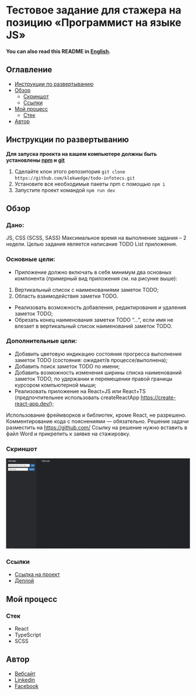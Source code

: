 # Тестовое задание для стажера на позицию «Программист на языке JS»

**You can also read this README in [English](https://github.com/klekwedge/todo-infotecs/blob/main/README.EN.md).**


## Оглавление

- [Инструкции по развертыванию](#инструкции-по-развертыванию)
- [Обзор](#обзор)
  - [Скриншот](#скриншот)
  - [Ссылки](#ссылки)
- [Мой процесс](#мой-процесс)
  - [Стек](#стек)
- [Автор](#автор)

## Инструкции по развертыванию

**Для запуска проекта на вашем компьютере должны быть установлены [npm](https://nodejs.org/en/) и [git](https://git-scm.com/downloads)**

1. Сделайте клон этого репозитория ```git clone https://github.com/klekwedge/todo-infotecs.git```
2. Установите все необходимые пакеты npm с помощью ```npm i```
3. Запустите проект командой ```npm run dev```

## Обзор

### Дано:
JS, CSS (SCSS, SASS)
Максимальное время на выполнение задания –  2 недели.
Целью задания является написание TODO List приложения.

### Основные цели:
-  Приложение должно включать в себя минимум два основных компонента (примерный вид приложения см. на рисунке выше):
1) Вертикальный список с наименованиями заметок TODO;
2) Область взаимодействия заметки TODO.
-  Реализовать возможность добавления, редактирования и удаления заметок TODO;
-  Обрезать конец наименования заметки TODO “…”, если имя не влезает в вертикальный список наименований заметок TODO.

### Дополнительные цели:
-  Добавить цветовую индикацию состояния прогресса выполнения заметок TODO (состояния: ожидает/в процессе/выполнена);
-  Добавить поиск заметок TODO по имени;
-  Добавить возможность изменения ширины списка наименований заметок TODO, по удержании и перемещении правой границы курсором компьютерной мыши;
-  Реализовать приложение на React+JS или React+TS (предпочтительнее использовать createReactApp https://create-react-app.dev/);

Использование фреймворков и библиотек, кроме React, не разрешено. Комментирование кода с пояснениями — обязательно.
Решение задачи разместить на https://github.com/
Ссылку на решение нужно вставить в файл Word и прикрепить к заявке на стажировку.

### Скриншот

![Главный экран](./preview/screenshot.png)

### Ссылки

- [Ссылка на проект](https://github.com/klekwedge/todo-infotecs)
- [Деплой](https://klekwedge-todo-infotecs.vercel.app/)

## Мой процесс

### Стек

- React
- TypeScript
- SCSS

## Автор

- [Вебсайт](https://klekwedge-cv.vercel.app/)
- [Linkedin](https://www.linkedin.com/in/klekwedge/)
- [Facebook](https://www.facebook.com/klekwedge)

